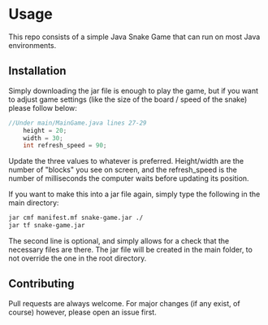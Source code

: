 # Usage

This repo consists of a simple Java Snake Game that can run on most Java environments.

## Installation

Simply downloading the jar file is enough to play the game, but if you want to adjust game settings (like the size of the board / speed of the snake) please follow below:

```java
//Under main/MainGame.java lines 27-29
    height = 20;
    width = 30;
    int refresh_speed = 90;
```
Update the three values to whatever is preferred. Height/width are the number of "blocks" you see on screen, and the refresh_speed is the number of milliseconds the computer waits before updating its position.

If you want to make this into a jar file again, simply type the following in the main directory:

```bash
jar cmf manifest.mf snake-game.jar ./
jar tf snake-game.jar 
```

The second line is optional, and simply allows for a check that the necessary files are there. The jar file will be created in the main folder, to not override the one in the root directory. 

## Contributing

Pull requests are always welcome.
For major changes (if any exist, of course) however, please open an issue first.
